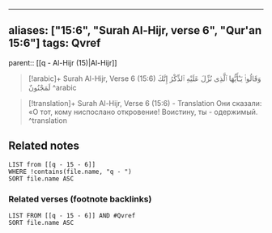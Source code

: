 
---
aliases: ["15:6", "Surah Al-Hijr, verse 6", "Qur'an 15:6"]
tags: Qvref
---

parent:: [[q - Al-Hijr (15)|Al-Hijr]]

> [!arabic]+ Surah Al-Hijr, Verse 6 (15:6)
> <span class="quran-arabic">وَقَالُوا۟ يَـٰٓأَيُّهَا ٱلَّذِى نُزِّلَ عَلَيْهِ ٱلذِّكْرُ إِنَّكَ لَمَجْنُونٌ</span>
^arabic

> [!translation]+ Surah Al-Hijr, Verse 6 (15:6) - Translation
> Они сказали: «О тот, кому ниспослано откровение! Воистину, ты - одержимый.
^translation



## Related notes
```dataview
LIST from [[q - 15 - 6]]
WHERE !contains(file.name, "q - ")
SORT file.name ASC
```

### Related verses (footnote backlinks)
```dataview
LIST FROM [[q - 15 - 6]] AND #Qvref
SORT file.name ASC
```

